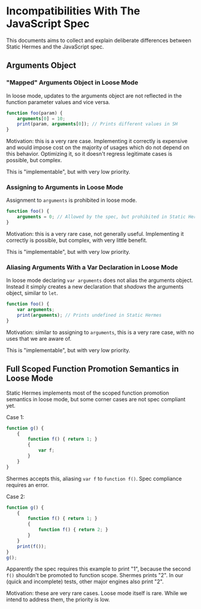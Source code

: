 # Incompatibilities With The JavaScript Spec

This documents aims to collect and explain deliberate differences between Static Hermes and the JavaScript spec.

## Arguments Object

### "Mapped" Arguments Object in Loose Mode

In loose mode, updates to the arguments object are not reflected in the function parameter values and vice versa.
```javascript
function foo(param) {
    arguments[0] = 10;
    print(param, arguments[0]); // Prints different values in SH
}
```

Motivation: this is a very rare case. Implementing it correctly is expensive and would impose cost on the majority of usages which do not depend on this behavior. Optimizing it, so it doesn't regress legitimate cases is possible, but complex.

This is "implementable", but with very low priority.

### Assigning to Arguments in Loose Mode

Assignment to `arguments` is prohibited in loose mode.
```javascript
function foo() {
    arguments = 0; // Allowed by the spec, but prohibited in Static Hermes
}
```

Motivation: this is a very rare case, not generally useful. Implementing it correctly is possible, but complex, with very little benefit.

This is "implementable", but with very low priority.

### Aliasing Arguments With a Var Declaration in Loose Mode

In loose mode declaring `var arguments` does not alias the arguments object. Instead it simply creates a new declaration that *shadows* the arguments object, similar to `let`.
```javascript
function foo() {
    var arguments;
    print(arguments); // Prints undefined in Static Hermes
}
```

Motivation: similar to assigning to `arguments`, this is a very rare case, with no uses that we are aware of.

This is "implementable", but with very low priority.

## Full Scoped Function Promotion Semantics in Loose Mode

Static Hermes implements most of the scoped function promotion semantics in loose mode, but some corner cases are not spec compliant yet.

Case 1:
```javascript
function g() {
    {
        function f() { return 1; }
        {
            var f;
        }
    }
}
```

Shermes accepts this, aliasing `var f` to `function f()`. Spec compliance requires an error.

Case 2:
```javascript
function g() {
    {
        function f() { return 1; }
        {
            function f() { return 2; }
        }
    }
    print(f());
}
g();
```

Apparently the spec requires this example to print "1", because the second `f()` shouldn't be promoted to function scope. Shermes prints "2". In our (quick and incomplete) tests, other major engines also print "2".

Motivation: these are very rare cases. Loose mode itself is rare. While we intend to address them, the priority is low.
